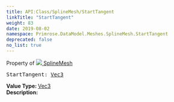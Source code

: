 ```yaml
---
title: API:Class/SplineMesh/StartTangent
linkTitle: "StartTangent"
weight: 83
date: 2019-08-02
namespace: Primrose.DataModel.Meshes.SplineMesh.StartTangent
deprecated: false
no_list: true
---
```

Property of <a href="/docs/api-reference/Class/SplineMesh"><img src="/icons/silk/splinemesh.png"/>&nbsp;SplineMesh</a>
<pre class="method-declaration">
StartTangent: <a class="type" href="/docs/api-reference/DataType/Vec3">Vec3</a></pre>
<b>Value Type: </b>
<a class="type" href="/docs/api-reference/DataType/Vec3">Vec3</a>
<br/>
<b>Description: </b>